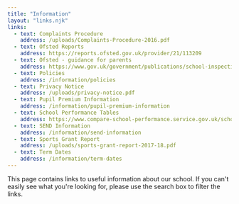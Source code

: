 ```yaml
---
title: "Information"
layout: "links.njk"
links:
  - text: Complaints Procedure
    address: /uploads/Complaints-Procedure-2016.pdf
  - text: Ofsted Reports
    address: https://reports.ofsted.gov.uk/provider/21/113209
  - text: Ofsted - guidance for parents
    address: https://www.gov.uk/government/publications/school-inspections-a-guide-for-parents
  - text: Policies
    address: /information/policies
  - text: Privacy Notice
    address: /uploads/privacy-notice.pdf
  - text: Pupil Premium Information
    address: /information/pupil-premium-information
  - text: School Performance Tables
    address: https://www.compare-school-performance.service.gov.uk/school/113209decoy-primary-school)
  - text: SEND Information
    address: /information/send-information
  - text: Sports Grant Report
    address: /uploads/sports-grant-report-2017-18.pdf
  - text: Term Dates
    address: /information/term-dates
---
```


This page contains links to useful information about our school. If you can't easily see what you're looking for, please use the search box to filter the links.
